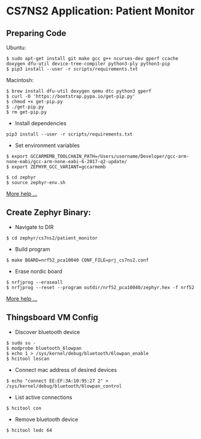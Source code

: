 # CS7NS2 Application: Patient Monitor

## Preparing Code
Ubuntu:
```
$ sudo apt-get install git make gcc g++ ncurses-dev gperf ccache doxygen dfu-util device-tree-compiler python3-ply python3-pip
$ pip3 install --user -r scripts/requirements.txt
```

Macintosh:
```
$ brew install dfu-util doxygen qemu dtc python3 gperf
$ curl -O 'https://bootstrap.pypa.io/get-pip.py'
$ chmod +x get-pip.py
$ ./get-pip.py
$ rm get-pip.py
```

* Install dependencies

```
pip3 install --user -r scripts/requirements.txt
```


* Set environment variables

```
$ export GCCARMEMB_TOOLCHAIN_PATH=/Users/username/Developer/gcc-arm-none-eabi/gcc-arm-none-eabi-6-2017-q2-update/
$ export ZEPHYR_GCC_VARIANT=gccarmemb
```


```
$ cd zephyr
$ source zephyr-env.sh
```

[More help ...](https://gitlab.scss.tcd.ie/jdukes/cs7ns2/wikis/Zephyr_getting_started.md)

##  Create Zephyr Binary:

* Navigate to DIR

```
$ cd zephyr/cs7ns2/patient_monitor
```

* Build program

```
$ make BOARD=nrf52_pca10040 CONF_FILE=prj_cs7ns2.conf
```

* Erase nordic board

```
$ nrfjprog --eraseall
$ nrfjprog --reset --program outdir/nrf52_pca10040/zephyr.hex -f nrf52
```

[More help ...](https://gitlab.scss.tcd.ie/jdukes/cs7ns2/wikis/thingsboard_demo.md)


## Thingsboard VM Config

* Discover bluetooth device

```
$ sudo su -
$ modprobe bluetooth_6lowpan
$ echo 1 > /sys/kernel/debug/bluetooth/6lowpan_enable
$ hcitool lescan
```

* Connect mac address of desired devices

```
$ echo "connect EE:EF:3A:10:95:27 2" > /sys/kernel/debug/bluetooth/6lowpan_control
```

* List active connections

```
$ hcitool con
```

* Remove bluetooth device

```
$ hcitool ledc 64
```
